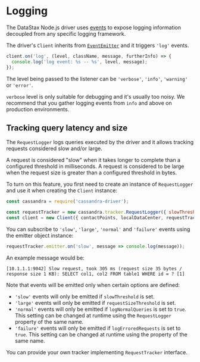 # Logging

The DataStax Node.js driver uses [events][events] to expose logging information decoupled from any specific logging 
framework.

The driver's `Client` inherits from [`EventEmitter`][event-emitter] and it triggers `'log'` events.

```javascript
client.on('log', (level, className, message, furtherInfo) => {
  console.log('log event: %s -- %s', level, message);
});
```

The level being passed to the listener can be `'verbose'`, `'info'`, `'warning'` or `'error'`.
 
`verbose` level is only suitable for debugging and it's usually too noisy. We recommend that you gather logging 
events from `info` and above on production environments.

## Tracking query latency and size

The `RequestLogger` logs queries executed by the driver and it allows tracking requests considered slow and/or large.

A request is considered "slow" when it takes longer to complete than a configured threshold in milliseconds. A request
is considered to be large when the request size is greater than a configured threshold in bytes.

To turn on this feature, you first need to create an instance of `RequestLogger` and use it when creating the `Client`
instance:

```javascript
const cassandra = require('cassandra-driver');

const requestTracker = new cassandra.tracker.RequestLogger({ slowThreshold: 1000 });
const client = new Client({ contactPoints, localDataCenter, requestTracker });
```

You can subscribe to `'slow'`, `'large'`, `'normal'` and `'failure'` events using the emitter object instance:

```javascript
requestTracker.emitter.on('slow', message => console.log(message));
```

An example message would be:

```
[10.1.1.1:9042] Slow request, took 305 ms (request size 35 bytes / response size 1 KB): SELECT col1, col2 FROM table1 WHERE id = ? [1]
```

Note that events will be emitted only when certain options are defined:
- `'slow'` events will only be emitted if `slowThreshold` is set.
- `'large'` events will only be emitted if `requestSizeThreshold` is set.
- `'normal'` events will only be emitted if `logNormalQueries` is set to `true`. This setting can be changed at 
runtime using the `RequestLogger` property of the same name. 
- `'failure'` events will only be emitted if `logErroredRequests` is set to `true`. This setting can be changed at
runtime using the property of the same name.

You can provide your own tracker implementing `RequestTracker` interface. 

[events]: https://nodejs.org/api/events.html
[event-emitter]: https://nodejs.org/api/events.html#events_class_eventemitter